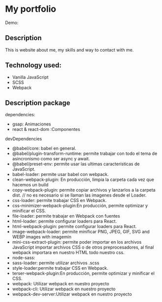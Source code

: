 # My portfolio

Demo: 

## Description

This is website about me, my skills and way to contact with me.

## Technology used:

* Vanilla JavaScript
* SCSS
* Webpack

## Description package 
dependencies: 
- gsap: Animaciones
- react & react-dom :Componentes

devDependencies
- @babel/core: babel en general.
- @babel/plugin-transform-runtime: permite trabajar con todo el tema de asincronismo como ser async y await.
- @babel/preset-env: permite usar las ultimas características de JavaScript.
- babel-loader: permite usar babel con webpack.
- clean-webpack-plugin: En producción, limpia la carpeta cada vez que hacemos un build
- copy-webpack-plugin: permite copiar archivos y lanzarlos a la carpeta dist. // no es necesario si se llaman las imagenes desde el Loader.
- css-loader: permite trabajar CSS en Webpack.
- css-minimizer-webpack-plugin:En producción, permite optimizar y minificar el CSS.
- file-loader: permite trabajar en Webpack con fuentes
- html-loader: permite configurar loaders para React. 
- html-webpack-plugin: permite configurar loaders para React. 
- image-webpack-loader: permite minificar PNG, JPEG, GIF, SVG and WEBP images with imagemin
- mini-css-extract-plugin: permite poder importar en los archivos JavaScript importar archivos CSS o de otros preprocesadores, al final webpack importara en nuestro HTML todo nuestro css.
- node-sass:
- sass-loader: permite utilizar archivos .scss
- style-loader:permite trabajar CSS en Webpack.
- terser-webpack-plugin:En producción, permite optimizar y minificar el CSS.
- webpack: Utilizar webpack en nuestro proyecto
- webpack-cli: Utilizar webpack en nuestro proyecto
- webpack-dev-server:Utilizar webpack en nuestro proyecto